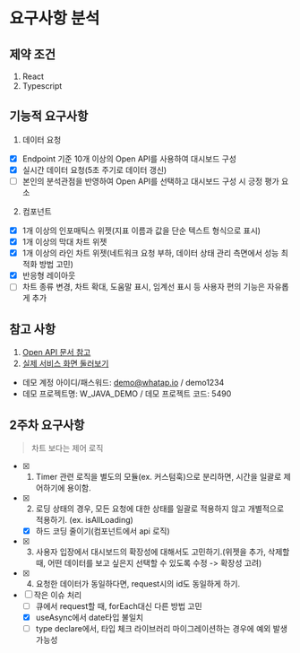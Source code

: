 # 요구사항 분석

## 제약 조건

1. React
2. Typescript

## 기능적 요구사항

1. 데이터 요청

- [x] Endpoint 기준 10개 이상의 Open API를 사용하여 대시보드 구성
- [x] 실시간 데이터 요청(5초 주기로 데이터 갱신)
- [ ] 본인의 분석관점을 반영하여 Open API를 선택하고 대시보드 구성 시 긍정 평가 요소

2. 컴포넌트

- [x] 1개 이상의 인포매틱스 위젯(지표 이름과 값을 단순 텍스트 형식으로 표시)
- [x] 1개 이상의 막대 차트 위젯
- [x] 1개 이상의 라인 차트 위젯(네트워크 요청 부하, 데이터 상태 관리 측면에서 성능 최적화 방법 고민)
- [x] 반응형 레이아웃
- [ ] 차트 종류 변경, 차트 확대, 도움말 표시, 임계선 표시 등 사용자 편의 기능은 자유롭게 추가

## 참고 사항

1. [Open API 문서 참고](https://docs.whatap.io/apidoc/openapi-call/)
2. [실제 서비스 화면 둘러보기](https://api.whatap.io/)

- 데모 계정 아이디/패스워드: demo@whatap.io / demo1234
- 데모 프로젝트명: W_JAVA_DEMO / 데모 프로젝트 코드: 5490

## 2주차 요구사항

> 차트 보다는 제어 로직

- [x] 1. Timer 관련 로직을 별도의 모듈(ex. 커스텀훅)으로 분리하면, 시간을 일괄로 제어하기에 용이함.
- [x] 2. 로딩 상태의 경우, 모든 요청에 대한 상태를 일괄로 적용하지 않고 개별적으로 적용하기. (ex. isAllLoading)
  - [x] 하드 코딩 줄이기(컴포넌트에서 api 로직)
- [x] 3. 사용자 입장에서 대시보드의 확장성에 대해서도 고민하기.(위젯을 추가, 삭제할 때, 어떤 데이터를 보고 싶은지 선택할 수 있도록 수정 -> 확장성 고려)
- [x] 4. 요청한 데이터가 동일하다면, request시의 id도 동일하게 하기.
- [ ] 작은 이슈 처리
  - [ ] 큐에서 request할 때, forEach대신 다른 방법 고민
  - [x] useAsync에서 date타입 불일치
  - [ ] type declare에서, 타입 체크 라이브러리 마이그레이션하는 경우에 예외 발생 가능성
